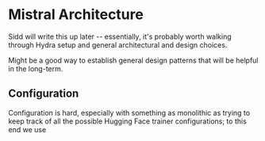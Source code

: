 # Mistral Architecture

Sidd will write this up later -- essentially, it's probably worth walking through Hydra setup and general architectural
and design choices.

Might be a good way to establish general design patterns that will be helpful in the long-term.

## Configuration

Configuration is hard, especially with something as monolithic as trying to keep track of all the possible Hugging Face
trainer configurations; to this end we use
